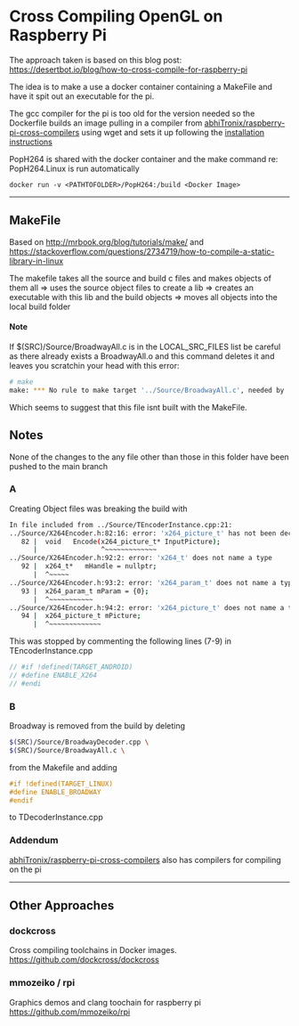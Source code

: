 # Cross Compiling OpenGL on Raspberry Pi

The approach taken is based on this blog post: https://desertbot.io/blog/how-to-cross-compile-for-raspberry-pi

The idea is to make a use a docker container containing a MakeFile and have it spit out an executable for the pi.

The gcc compiler for the pi is too old for the version needed so the Dockerfile builds an image pulling in a compiler from [abhiTronix/raspberry-pi-cross-compilers](https://github.com/abhiTronix/raspberry-pi-cross-compilers) using wget and sets it up following the [installation instructions](https://github.com/abhiTronix/raspberry-pi-cross-compilers/wiki/Cross-Compiler:-Installation-Instructions)

PopH264 is shared with the docker container and the make command re: PopH264.Linux is run automatically

`docker run -v <PATHTOFOLDER>/PopH264:/build <Docker Image>`

---

## MakeFile

Based on http://mrbook.org/blog/tutorials/make/ and https://stackoverflow.com/questions/2734719/how-to-compile-a-static-library-in-linux

The makefile takes all the source and build c files and makes objects of them all => uses the source object files to create a lib => creates an executable with this lib and the build objects => moves all objects into the local build folder

#### Note

If \$(SRC)/Source/BroadwayAll.c is in the LOCAL_SRC_FILES list be careful as there already exists a BroadwayAll.o and this command deletes it and leaves you scratchin your head with this error:

```bash
# make
make: *** No rule to make target '../Source/BroadwayAll.c', needed by 'all'.  Stop.
```

Which seems to suggest that this file isnt built with the MakeFile.

## Notes

None of the changes to the any file other than those in this folder have been pushed to the main branch

### A

Creating Object files was breaking the build with

```bash
In file included from ../Source/TEncoderInstance.cpp:21:
../Source/X264Encoder.h:82:16: error: 'x264_picture_t' has not been declared
   82 |  void   Encode(x264_picture_t* InputPicture);
      |                ^~~~~~~~~~~~~~
../Source/X264Encoder.h:92:2: error: 'x264_t' does not name a type
   92 |  x264_t*   mHandle = nullptr;
      |  ^~~~~~
../Source/X264Encoder.h:93:2: error: 'x264_param_t' does not name a type
   93 |  x264_param_t mParam = {0};
      |  ^~~~~~~~~~~~
../Source/X264Encoder.h:94:2: error: 'x264_picture_t' does not name a type
   94 |  x264_picture_t mPicture;
      |  ^~~~~~~~~~~~~~
```

This was stopped by commenting the following lines (7-9) in TEncoderInstance.cpp

```c++
// #if !defined(TARGET_ANDROID)
// #define ENABLE_X264
// #endi
```

### B

Broadway is removed from the build by deleting

```bash
$(SRC)/Source/BroadwayDecoder.cpp \
$(SRC)/Source/BroadwayAll.c \
```

from the Makefile and adding

```c++
#if !defined(TARGET_LINUX)
#define ENABLE_BROADWAY
#endif
```

to TDecoderInstance.cpp

### Addendum

[abhiTronix/raspberry-pi-cross-compilers](https://github.com/abhiTronix/raspberry-pi-cross-compilers) also has compilers for compiling on the pi

---

## Other Approaches

### dockcross

Cross compiling toolchains in Docker images.
https://github.com/dockcross/dockcross

### mmozeiko / rpi

Graphics demos and clang toochain for raspberry pi
https://github.com/mmozeiko/rpi
